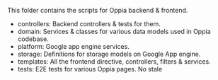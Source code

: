 This folder contains the scripts for Oppia backend & frontend.

- controllers: Backend controllers & tests for them.
- domain: Services & classes for various data models used in Oppia codebase.
- platform: Google app engine services.
- storage: Definitions for storage models on Google App engine.
- templates: All the frontend directive, controllers, filters & services.
- tests: E2E tests for various Oppia pages.
No stale